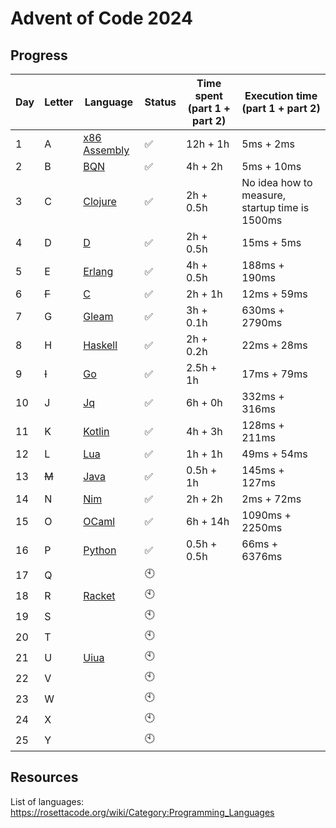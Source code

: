 # Advent of Code 2024

## Progress

Day | Letter | Language            | Status | Time spent (part 1 + part 2) | Execution time (part 1 + part 2)
--- | ---    | ---                 | ---    | ---                          | ---
1   | A      | [x86 Assembly][asm] | ✅     | 12h + 1h                     | 5ms + 2ms
2   | B      | [BQN][bqn]          | ✅     | 4h + 2h                      | 5ms + 10ms
3   | C      | [Clojure][clojure]  | ✅     | 2h + 0.5h                    | No idea how to measure, startup time is 1500ms
4   | D      | [D][d]              | ✅     | 2h + 0.5h                    | 15ms + 5ms
5   | E      | [Erlang][erlang]    | ✅     | 4h + 0.5h                    | 188ms + 190ms
6   | ~~F~~  | [C][c]              | ✅     | 2h + 1h                      | 12ms + 59ms
7   | G      | [Gleam][gleam]      | ✅     | 3h + 0.1h                    | 630ms + 2790ms
8   | H      | [Haskell][haskell]  | ✅     | 2h + 0.2h                    | 22ms + 28ms
9   | ~~I~~  | [Go][go]            | ✅     | 2.5h + 1h                    | 17ms + 79ms
10  | J      | [Jq][jq]            | ✅     | 6h + 0h                      | 332ms + 316ms
11  | K      | [Kotlin][kotlin]    | ✅     | 4h + 3h                      | 128ms + 211ms
12  | L      | [Lua][lua]          | ✅     | 1h + 1h                      | 49ms + 54ms
13  | ~~M~~  | [Java][java]        | ✅     | 0.5h + 1h                    | 145ms + 127ms
14  | N      | [Nim][nim]          | ✅     | 2h + 2h                      | 2ms + 72ms
15  | O      | [OCaml][ocaml]      | ✅     | 6h + 14h                     | 1090ms + 2250ms
16  | P      | [Python][python]    | ✅     | 0.5h + 0.5h                  | 66ms + 6376ms
17  | Q      |                     | 🕙     |                              |
18  | R      | [Racket][racket]    | 🕙     |                              |
19  | S      |                     | 🕙     |                              |
20  | T      |                     | 🕙     |                              |
21  | U      | [Uiua][uiua]        | 🕙     |                              |
22  | V      |                     | 🕙     |                              |
23  | W      |                     | 🕙     |                              |
24  | X      |                     | 🕙     |                              |
25  | Y      |                     | 🕙     |                              |

## Resources

List of languages: https://rosettacode.org/wiki/Category:Programming_Languages

[asm]: https://rosettacode.org/wiki/Category:X86_Assembly
[bqn]: https://rosettacode.org/wiki/Category:BQN
[clojure]: https://rosettacode.org/wiki/Category:Clojure
[d]: https://rosettacode.org/wiki/Category:D
[erlang]: https://rosettacode.org/wiki/Category:Erlang
[c]: https://rosettacode.org/wiki/Category:C
[gleam]: https://rosettacode.org/wiki/Category:Gleam
[haskell]: https://rosettacode.org/wiki/Category:Haskell
[go]: https://rosettacode.org/wiki/Category:Go
[jq]: https://rosettacode.org/wiki/Category:Jq
[kotlin]: https://rosettacode.org/wiki/Category:Kotlin
[lua]: https://rosettacode.org/wiki/Category:Lua
[java]: https://rosettacode.org/wiki/Category:Java
[nim]: https://rosettacode.org/wiki/Category:Nim
[ocaml]: https://rosettacode.org/wiki/Category:OCaml
[python]: https://rosettacode.org/wiki/Category:Python
[racket]: https://rosettacode.org/wiki/Category:Racket
[uiua]: https://rosettacode.org/wiki/Category:Uiua
